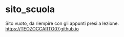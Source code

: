 # sito_scuola
Sito vuoto, da riempire con gli appunti presi a lezione.
https://TEOZOCCARTO07.github.io
